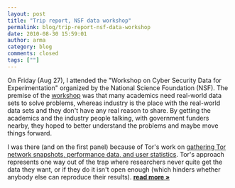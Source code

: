 ```yaml
---
layout: post
title: "Trip report, NSF data workshop"
permalink: blog/trip-report-nsf-data-workshop
date: 2010-08-30 15:59:01
author: arma
category: blog
comments: closed
tags: [""]
---
```


On Friday (Aug 27), I attended the "Workshop on Cyber Security Data for Experimentation" organized by the National Science Foundation (NSF). The premise of the [workshop](http://www.gtisc.gatech.edu/nsf_workshop10_agenda.html) was that many academics need real-world data sets to solve problems, whereas industry is the place with the real-world data sets and they don't have any real reason to share. By getting the academics and the industry people talking, with government funders nearby, they hoped to better understand the problems and maybe move things forward.

I was there (and on the first panel) because of Tor's work on [gathering Tor network snapshots, performance data, and user statistics](https://metrics.torproject.org/). Tor's approach represents one way out of the trap where researchers never quite get the data they want, or if they do it isn't open enough (which hinders whether anybody else can reproduce their results). [**read more »**](https://blog.torproject.org/blog/trip-report-nsf-data-workshop)
